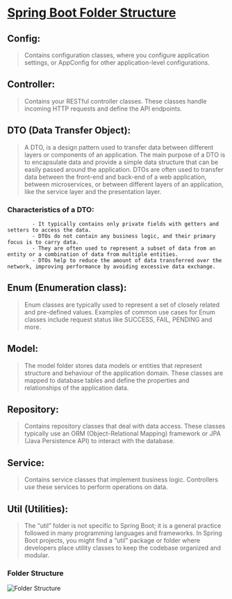 # [Spring Boot Folder Structure](https://malshani-wijekoon.medium.com/spring-boot-folder-structure-best-practices-18ef78a81819)

## Config: 
> Contains configuration classes, where you configure application settings, or AppConfig for other application-level configurations.

## Controller: 
> Contains your RESTful controller classes. These classes handle incoming HTTP requests and define the API endpoints.

## DTO (Data Transfer Object): 
> A DTO, is a design pattern used to transfer data between different layers or components of an application. The main purpose of a DTO is to encapsulate data and provide a simple data structure that can be easily passed around the application. DTOs are often used to transfer data between the front-end and back-end of a web application, between microservices, or between different layers of an application, like the service layer and the presentation layer.

###     Characteristics of a DTO:
            - It typically contains only private fields with getters and setters to access the data.
            - DTOs do not contain any business logic, and their primary focus is to carry data.
            - They are often used to represent a subset of data from an entity or a combination of data from multiple entities.
            - DTOs help to reduce the amount of data transferred over the network, improving performance by avoiding excessive data exchange.

## Enum (Enumeration class): 
> Enum classes are typically used to represent a set of closely related and pre-defined values. Examples of common use cases for Enum classes include request status like SUCCESS, FAIL, PENDING and more.


## Model: 
> The model folder stores data models or entities that represent structure and behaviour of the application domain. These classes are mapped to database tables and define the properties and relationships of the application data.

## Repository: 
> Contains repository classes that deal with data access. These classes typically use an ORM (Object-Relational Mapping) framework or JPA (Java Persistence API) to interact with the database.

## Service: 
> Contains service classes that implement business logic. Controllers use these services to perform operations on data.

## Util (Utilities): 
> The “util” folder is not specific to Spring Boot; it is a general practice followed in many programming languages and frameworks. In Spring Boot projects, you might find a “util” package or folder where developers place utility classes to keep the codebase organized and modular.


###     Folder Structure
![Folder Structure](https://miro.medium.com/v2/resize:fit:640/format:webp/1*odRt7mD5fBVaS9eED51Mlg.png)